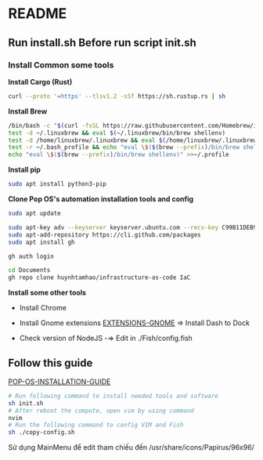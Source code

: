 # README

## Run install.sh Before run script init.sh

### Install Common some tools

**Install Cargo (Rust)**

```bash
curl --proto '=https' --tlsv1.2 -sSf https://sh.rustup.rs | sh
```

**Install Brew**

```bash
/bin/bash -c "$(curl -fsSL https://raw.githubusercontent.com/Homebrew/install/HEAD/install.sh)"
test -d ~/.linuxbrew && eval $(~/.linuxbrew/bin/brew shellenv)
test -d /home/linuxbrew/.linuxbrew && eval $(/home/linuxbrew/.linuxbrew/bin/brew shellenv)
test -r ~/.bash_profile && echo "eval \$($(brew --prefix)/bin/brew shellenv)" >>~/.bash_profile
echo "eval \$($(brew --prefix)/bin/brew shellenv)" >>~/.profile
```

**Install pip**

```bash
sudo apt install python3-pip
```

**Clone Pop OS's automation installation tools and config**

```bash
sudo apt update

sudo apt-key adv --keyserver keyserver.ubuntu.com --recv-key C99B11DEB97541F0
sudo apt-add-repository https://cli.github.com/packages
sudo apt install gh

gh auth login

cd Documents
gh repo clone huynhtamhao/infrastructure-as-code IaC
```

**Install some other tools**

- Install Chrome

- Install Gnome extensions [EXTENSIONS-GNOME](https://extensions.gnome.org/) => Install Dash to Dock

- Check version of NodeJS -=> Edit in ./Fish/config.fish

## Follow this guide

[POP-OS-INSTALLATION-GUIDE](https://www.notion.so/huynhtamhao/POP-OS-INSTALLATION-GUIDE-bde39e5fd6184937bd91348e59aa2b6b)

```bash
# Run following command to install needed tools and software
sh init.sh
# After reboot the compute, open vim by using command
nvim
# Run the following command to config VIM and Fish
sh ./copy-config.sh
```

Sử dụng MainMenu để  edit tham chiếu đến /usr/share/icons/Papirus/96x96/
